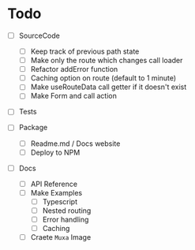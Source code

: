 # Todo

- [ ] SourceCode

  - [ ] Keep track of previous path state
  - [ ] Make only the route which changes call loader
  - [ ] Refactor addError function
  - [ ] Caching option on route (default to 1 minute)
  - [ ] Make useRouteData call getter if it doesn't exist
  - [ ] Make Form and call action

- [ ] Tests

- [ ] Package

  - [ ] Readme.md / Docs website
  - [ ] Deploy to NPM

- [ ] Docs
  - [ ] API Reference
  - [ ] Make Examples
    - [ ] Typescript
    - [ ] Nested routing
    - [ ] Error handling
    - [ ] Caching
  - [ ] Craete `Muxa` Image

